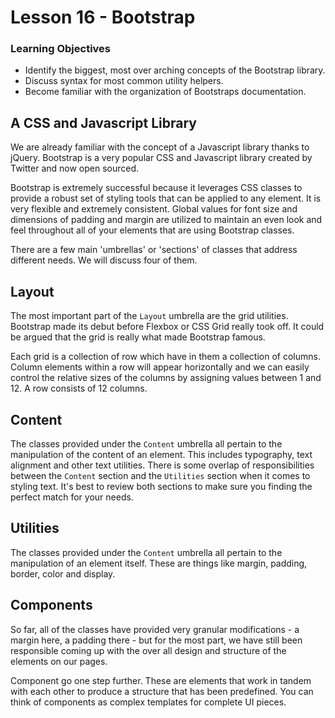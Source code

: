 # Lesson 16 - Bootstrap

### Learning Objectives
- Identify the biggest, most over arching concepts of the Bootstrap library.
- Discuss syntax for most common utility helpers.
- Become familiar with the organization of Bootstraps documentation.

## A CSS and Javascript Library

We are already familiar with the concept of a Javascript library thanks to jQuery. Bootstrap is a very popular CSS and Javascript library created by Twitter and now open sourced.

Bootstrap is extremely successful because it leverages CSS classes to provide a robust set of styling tools that can be applied to any element. It is very flexible and extremely consistent. Global values for font size and dimensions of padding and margin are utilized to maintain an even look and feel throughout all of your elements that are using Bootstrap classes.

There are a few main 'umbrellas' or 'sections' of classes that address different needs. We will discuss four of them.

## Layout

The most important part of the `Layout` umbrella are the grid utilities. Bootstrap made its debut before Flexbox or CSS Grid really took off. It could be argued that the grid is really what made Bootstrap famous.

Each grid is a collection of row which have in them a collection of columns. Column elements within a row will appear horizontally and we can easily control the relative sizes of the columns by assigning values between 1 and 12. A row consists of 12 columns.

## Content

The classes provided under the `Content` umbrella all pertain to the manipulation of the content of an element. This includes typography, text alignment and other text utilities. There is some overlap of responsibilities between the `Content` section and the `Utilities` section when it comes to styling text. It's best to review both sections to make sure you finding the perfect match for your needs.

## Utilities

The classes provided under the `Content` umbrella all pertain to the manipulation of an element itself. These are things like margin, padding, border, color and display.

## Components

So far, all of the classes have provided very granular modifications - a margin here, a padding there - but for the most part, we have still been responsible coming up with the over all design and structure of the elements on our pages.

Component go one step further. These are elements that work in tandem with each other to produce a structure that has been predefined. You can think of components as complex templates for complete UI pieces.
